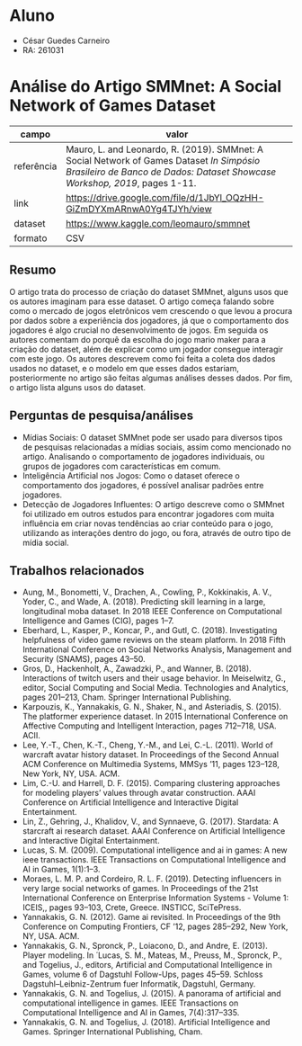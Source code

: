 # Aluno
* César Guedes Carneiro
* RA: 261031

# Análise do Artigo SMMnet: A Social Network of Games Dataset

| campo | valor |
|------------|----------------------------------------|
| referência | Mauro, L. and Leonardo, R. (2019). SMMnet: A Social Network of Games Dataset *In Simpósio Brasileiro de Banco de Dados: Dataset Showcase Workshop, 2019*, pages 1-11. |
| link       | https://drive.google.com/file/d/1JbYl_OQzHH-GiZmDYXmARnwA0Yg4TJYh/view |
| dataset | https://www.kaggle.com/leomauro/smmnet |
| formato | CSV |

## Resumo

O artigo trata do processo de criação do dataset SMMnet, alguns usos que os autores imaginam para esse dataset. O artigo começa falando sobre como o mercado de jogos eletrônicos vem crescendo o que levou a procura por dados sobre a experiência dos jogadores, já que o comportamento dos jogadores é algo crucial no desenvolvimento de jogos. Em seguida os autores comentam do porquê da escolha do jogo mario maker para a criação do dataset, além de explicar como um jogador consegue interagir com este jogo. Os autores descrevem como foi feita a coleta dos dados usados no dataset, e o modelo em que esses dados estariam, posteriormente no artigo são feitas algumas análises desses dados. Por fim, o artigo lista alguns usos do dataset.

## Perguntas de pesquisa/análises

* Mídias Sociais: O dataset SMMnet pode ser usado para diversos tipos de pesquisas relacionadas a mídias sociais, assim como mencionado no artigo. Analisando o comportamento de jogadores individuais, ou grupos de jogadores com características em comum.
* Inteligência Artificial nos Jogos: Como o dataset oferece o comportamento dos jogadores, é possível analisar padrões entre jogadores.
* Detecção de Jogadores Influentes: O artigo descreve como o SMMnet foi utilizado em outros estudos para encontrar jogadores com muita influência em criar novas tendências ao criar conteúdo para o jogo, utilizando as interações dentro do jogo, ou fora, através de outro tipo de mídia social.


## Trabalhos relacionados

* Aung, M., Bonometti, V., Drachen, A., Cowling, P., Kokkinakis, A. V., Yoder, C., and Wade, A. (2018). Predicting skill learning in a large, longitudinal moba dataset. In 2018 IEEE Conference on Computational Intelligence and Games (CIG), pages 1–7.
* Eberhard, L., Kasper, P., Koncar, P., and Gutl, C. (2018). Investigating helpfulness of video game reviews on the steam platform. In 2018 Fifth International Conference on Social Networks Analysis, Management and Security (SNAMS), pages 43–50.
* Gros, D., Hackenholt, A., Zawadzki, P., and Wanner, B. (2018). Interactions of twitch users and their usage behavior. In Meiselwitz, G., editor, Social Computing and Social Media. Technologies and Analytics, pages 201–213, Cham. Springer International Publishing.
* Karpouzis, K., Yannakakis, G. N., Shaker, N., and Asteriadis, S. (2015). The platformer experience dataset. In 2015 International Conference on Affective Computing and Intelligent Interaction, pages 712–718, USA. ACII.
* Lee, Y.-T., Chen, K.-T., Cheng, Y.-M., and Lei, C.-L. (2011). World of warcraft avatar history dataset. In Proceedings of the Second Annual ACM Conference on Multimedia Systems, MMSys ’11, pages 123–128, New York, NY, USA. ACM.
* Lim, C.-U. and Harrell, D. F. (2015). Comparing clustering approaches for modeling players’ values through avatar construction. AAAI Conference on Artificial Intelligence and Interactive Digital Entertainment.
* Lin, Z., Gehring, J., Khalidov, V., and Synnaeve, G. (2017). Stardata: A starcraft ai research dataset. AAAI Conference on Artificial Intelligence and Interactive Digital Entertainment.
* Lucas, S. M. (2009). Computational intelligence and ai in games: A new ieee transactions. IEEE Transactions on Computational Intelligence and AI in Games, 1(1):1–3.
* Moraes, L. M. P. and Cordeiro, R. L. F. (2019). Detecting influencers in very large social networks of games. In Proceedings of the 21st International Conference on Enterprise Information Systems - Volume 1: ICEIS,, pages 93–103, Crete, Greece. INSTICC, SciTePress.
* Yannakakis, G. N. (2012). Game ai revisited. In Proceedings of the 9th Conference on Computing Frontiers, CF ’12, pages 285–292, New York, NY, USA. ACM.
* Yannakakis, G. N., Spronck, P., Loiacono, D., and Andre, E. (2013). Player modeling. In  ́ Lucas, S. M., Mateas, M., Preuss, M., Spronck, P., and Togelius, J., editors, Artificial and Computational Intelligence in Games, volume 6 of Dagstuhl Follow-Ups, pages 45–59. Schloss Dagstuhl–Leibniz-Zentrum fuer Informatik, Dagstuhl, Germany.
* Yannakakis, G. N. and Togelius, J. (2015). A panorama of artificial and computational intelligence in games. IEEE Transactions on Computational Intelligence and AI in Games, 7(4):317–335.
* Yannakakis, G. N. and Togelius, J. (2018). Artificial Intelligence and Games. Springer International Publishing, Cham.
